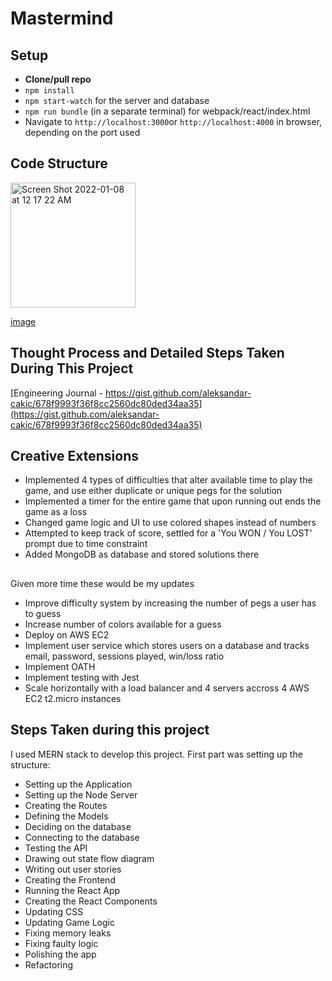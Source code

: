 # Mastermind

## Setup
- **Clone/pull repo**
- `npm install`
- `npm start-watch` for the server and database
- `npm run bundle` (in a separate terminal) for webpack/react/index.html
- Navigate to `http://localhost:3000`or `http://localhost:4000` in browser, depending on the port used

## Code Structure 
<img width="200" alt="Screen Shot 2022-01-08 at 12 17 22 AM" src="https://user-images.githubusercontent.com/78227541/148633931-2a27adec-f34e-4b55-931c-024867a2b1fd.png">

[image](<img width="200" alt="Screen Shot 2022-01-08 at 12 17 22 AM" src="https://user-images.githubusercontent.com/78227541/148633945-d2a036fe-12b5-4345-82a7-08f81d0698af.png">)

## Thought Process and Detailed Steps Taken During This Project 
[Engineering Journal - https://gist.github.com/aleksandar-cakic/678f9993f36f8cc2560dc80ded34aa35](https://gist.github.com/aleksandar-cakic/678f9993f36f8cc2560dc80ded34aa35)

## Creative Extensions 
- Implemented 4 types of difficulties that alter available time to play the game, and use either duplicate or unique pegs for the solution
- Implemented a timer for the entire game that upon running out ends the game as a loss
- Changed game logic and UI to use colored shapes instead of numbers 
- Attempted to keep track of score, settled for a 'You WON / You LOST' prompt due to time constraint 
- Added MongoDB as database and stored solutions there

## 
Given more time these would be my updates
- Improve difficulty system by increasing the number of pegs a user has to guess
- Increase number of colors available for a guess
- Deploy on AWS EC2
- Implement user service which stores users on a database and tracks email, password, sessions played, win/loss ratio
- Implement OATH
- Implement testing with Jest
- Scale horizontally with a load balancer and 4 servers accross 4 AWS EC2 t2.micro instances 

## Steps Taken during this project 

I used MERN stack to develop this project. First part was setting up the structure:
- Setting up the Application
- Setting up the Node Server
- Creating the Routes
- Defining the Models
- Deciding on the database
- Connecting to the database
- Testing the API
- Drawing out state flow diagram 
- Writing out user stories 
- Creating the Frontend
- Running the React App
- Creating the React Components
- Updating CSS 
- Updating Game Logic 
- Fixing memory leaks 
- Fixing faulty logic
- Polishing the app
- Refactoring
